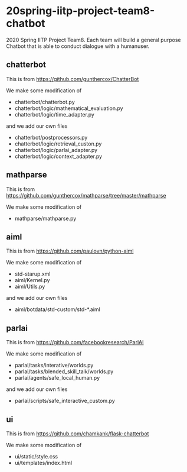 # 20spring-iitp-project-team8-chatbot
2020 Spring IITP Project Team8. Each team will build a general purpose Chatbot that is able to conduct dialogue with a humanuser.


## chatterbot
This is from https://github.com/gunthercox/ChatterBot

We make some modification of 
- chatterbot/chatterbot.py
- chatterbot/logic/mathematical_evaluation.py
- chatterbot/logic/time_adapter.py

and we add our own files
- chatterbot/postprocessors.py
- chatterbot/logic/retrieval_custon.py
- chatterbot/logic/parlai_adapter.py
- chatterbot/logic/context_adapter.py


## mathparse
This is from https://github.com/gunthercox/mathparse/tree/master/mathparse

We make some modification of
- mathparse/mathparse.py

## aiml
This is from https://github.com/paulovn/python-aiml

We make some modification of
- std-starup.xml
- aiml/Kernel.py
- aiml/Utils.py

and we add our own files
- aiml/botdata/std-custom/std-*.aiml

## parlai
This is from https://github.com/facebookresearch/ParlAI

We make some modification of
- parlai/tasks/interative/worlds.py
- parlai/tasks/blended_skill_talk/worlds.py
- parlai/agents/safe_local_human.py

and we add our own files
- parlai/scripts/safe_interactive_custom.py

## ui
This is from https://github.com/chamkank/flask-chatterbot

We make some modification of
- ui/static/style.css
- ui/templates/index.html

